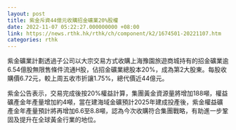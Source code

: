 ```yaml
---
layout: post
title: 紫金斥資44億元收購招金礦業20%股權
date: 2022-11-07 05:22:27.000000000 +08:00
link: https://news.rthk.hk/rthk/ch/component/k2/1674501-20221107.htm
categories: rthk
---
```


紫金礦業計劃透過子公司以大宗交易方式收購上海豫園旅遊商城持有的招金礦業逾6.54億股無限售條件流通H股，佔招金礦業總股本20%，成為第2大股東。每股收購價6.72元，較上周五收市折讓1.75%，總代價近44億元。

紫金公告表示，交易完成後按20%權益計算，集團黃金資源量將增加188噸，權益礦產金年產量增加約4噸，當在建海域金礦預計2025年建成投產後，紫金權益礦產金年產量預計將再增加6.6至8.8噸，認為今次收購符合集團戰略，有助進一步鞏固及提升在全球黃金行業的地位。
